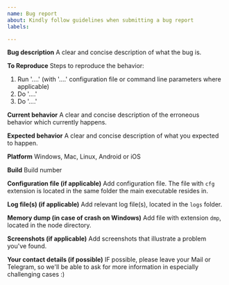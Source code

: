 ```yaml
---
name: Bug report
about: Kindly follow guidelines when submitting a bug report
labels: 

---
```


**Bug description**
A clear and concise description of what the bug is.

**To Reproduce**
Steps to reproduce the behavior:
1. Run '....' (with '....' configuration file or command line parameters where applicable)
2. Do '....'
3. Do '....'

**Current behavior**
A clear and concise description of the erroneous behavior which currently happens.

**Expected behavior**
A clear and concise description of what you expected to happen.

**Platform**
Windows, Mac, Linux, Android or iOS

**Build**
Build number

**Configuration file (if applicable)**
Add configuration file. The file with `cfg` extension is located in the same folder the main executable resides in.

**Log file(s) (if applicable)**
Add relevant log file(s),  located in the `logs` folder.

**Memory dump (in case of crash on Windows)**
Add file with extension `dmp`, located in the node directory.

**Screenshots (if applicable)**
Add screenshots that illustrate a problem you've found.

**Your contact details (if possible)**
IF possible, please leave your Mail or Telegram, so we'll be able to ask for more information in especially challenging cases :)
